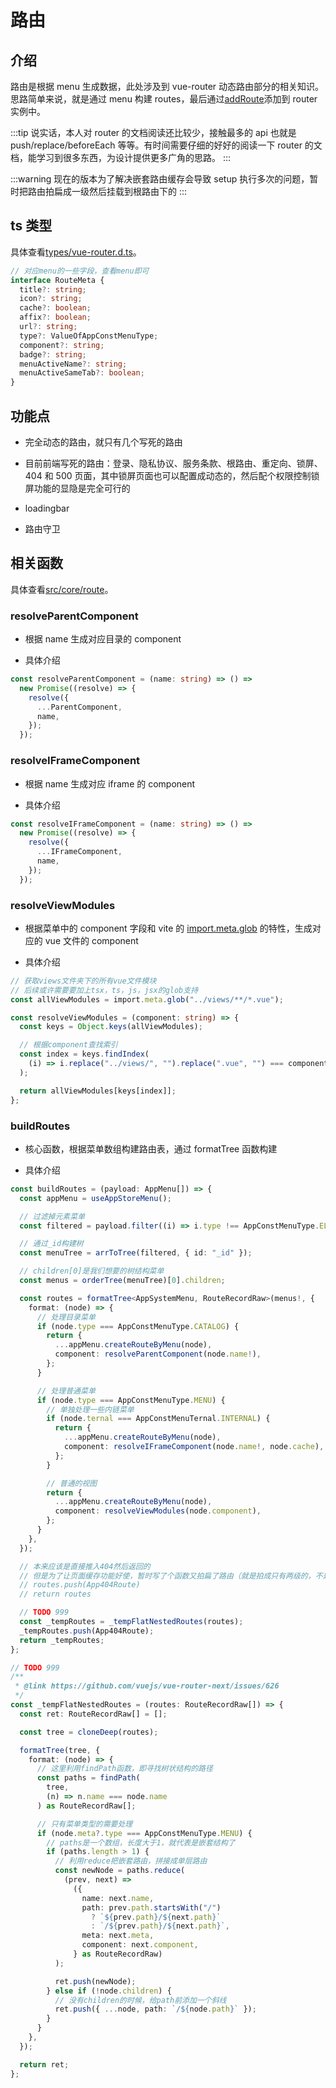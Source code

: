 # 路由

## 介绍

路由是根据 menu 生成数据，此处涉及到 vue-router 动态路由部分的相关知识。思路简单来说，就是通过 menu 构建 routes，最后通过[addRoute](https://next.router.vuejs.org/api/#addroute)添加到 router 实例中。

:::tip
说实话，本人对 router 的文档阅读还比较少，接触最多的 api 也就是 push/replace/beforeEach 等等。有时间需要仔细的好好的阅读一下 router 的文档，能学习到很多东西，为设计提供更多广角的思路。
:::

:::warning
现在的版本为了解决嵌套路由缓存会导致 setup 执行多次的问题，暂时把路由拍扁成一级然后挂载到根路由下的
:::

## ts 类型

具体查看[types/vue-router.d.ts](https://github.com/Zhaocl1997/walnut-admin-client/blob/naive-ui/types/vue-router.d.ts)。

```ts
// 对应menu的一些字段，查看menu即可
interface RouteMeta {
  title?: string;
  icon?: string;
  cache?: boolean;
  affix?: boolean;
  url?: string;
  type?: ValueOfAppConstMenuType;
  component?: string;
  badge?: string;
  menuActiveName?: string;
  menuActiveSameTab?: boolean;
}
```

## 功能点

- 完全动态的路由，就只有几个写死的路由

- 目前前端写死的路由：登录、隐私协议、服务条款、根路由、重定向、锁屏、404 和 500 页面，其中锁屏页面也可以配置成动态的，然后配个权限控制锁屏功能的显隐是完全可行的

- loadingbar

- 路由守卫

## 相关函数

具体查看[src/core/route](https://github.com/Zhaocl1997/walnut-admin-client/blob/naive-ui/src/core/route.ts)。

### resolveParentComponent

- 根据 name 生成对应目录的 component

- 具体介绍

```ts
const resolveParentComponent = (name: string) => () =>
  new Promise((resolve) => {
    resolve({
      ...ParentComponent,
      name,
    });
  });
```

### resolveIFrameComponent

- 根据 name 生成对应 iframe 的 component

- 具体介绍

```ts
const resolveIFrameComponent = (name: string) => () =>
  new Promise((resolve) => {
    resolve({
      ...IFrameComponent,
      name,
    });
  });
```

### resolveViewModules

- 根据菜单中的 component 字段和 vite 的 [import.meta.glob](https://cn.vitejs.dev/guide/features.html#glob-import) 的特性，生成对应的 vue 文件的 component

- 具体介绍

```ts
// 获取views文件夹下的所有vue文件模块
// 后续或许需要要加上tsx，ts，js，jsx的glob支持
const allViewModules = import.meta.glob("../views/**/*.vue");

const resolveViewModules = (component: string) => {
  const keys = Object.keys(allViewModules);

  // 根据component查找索引
  const index = keys.findIndex(
    (i) => i.replace("../views/", "").replace(".vue", "") === component
  );

  return allViewModules[keys[index]];
};
```

### buildRoutes

- 核心函数，根据菜单数组构建路由表，通过 formatTree 函数构建

- 具体介绍

```ts
const buildRoutes = (payload: AppMenu[]) => {
  const appMenu = useAppStoreMenu();

  // 过滤掉元素菜单
  const filtered = payload.filter((i) => i.type !== AppConstMenuType.ELEMENT);

  // 通过_id构建树
  const menuTree = arrToTree(filtered, { id: "_id" });

  // children[0]是我们想要的树结构菜单
  const menus = orderTree(menuTree)[0].children;

  const routes = formatTree<AppSystemMenu, RouteRecordRaw>(menus!, {
    format: (node) => {
      // 处理目录菜单
      if (node.type === AppConstMenuType.CATALOG) {
        return {
          ...appMenu.createRouteByMenu(node),
          component: resolveParentComponent(node.name!),
        };
      }

      // 处理普通菜单
      if (node.type === AppConstMenuType.MENU) {
        // 单独处理一些内链菜单
        if (node.ternal === AppConstMenuTernal.INTERNAL) {
          return {
            ...appMenu.createRouteByMenu(node),
            component: resolveIFrameComponent(node.name!, node.cache),
          };
        }

        // 普通的视图
        return {
          ...appMenu.createRouteByMenu(node),
          component: resolveViewModules(node.component),
        };
      }
    },
  });

  // 本来应该是直接推入404然后返回的
  // 但是为了让页面缓存功能好使，暂时写了个函数又拍扁了路由（就是拍成只有两级的，不是原来嵌套的模式）
  // routes.push(App404Route)
  // return routes

  // TODO 999
  const _tempRoutes = _tempFlatNestedRoutes(routes);
  _tempRoutes.push(App404Route);
  return _tempRoutes;
};

// TODO 999
/**
 * @link https://github.com/vuejs/vue-router-next/issues/626
 */
const _tempFlatNestedRoutes = (routes: RouteRecordRaw[]) => {
  const ret: RouteRecordRaw[] = [];

  const tree = cloneDeep(routes);

  formatTree(tree, {
    format: (node) => {
      // 这里利用findPath函数，即寻找树状结构的路径
      const paths = findPath(
        tree,
        (n) => n.name === node.name
      ) as RouteRecordRaw[];

      // 只有菜单类型的需要处理
      if (node.meta?.type === AppConstMenuType.MENU) {
        // paths是一个数组，长度大于1，就代表是嵌套结构了
        if (paths.length > 1) {
          // 利用reduce把嵌套路由，拼接成单层路由
          const newNode = paths.reduce(
            (prev, next) =>
              ({
                name: next.name,
                path: prev.path.startsWith("/")
                  ? `${prev.path}/${next.path}`
                  : `/${prev.path}/${next.path}`,
                meta: next.meta,
                component: next.component,
              } as RouteRecordRaw)
          );

          ret.push(newNode);
        } else if (!node.children) {
          // 没有children的时候，给path前添加一个斜线
          ret.push({ ...node, path: `/${node.path}` });
        }
      }
    },
  });

  return ret;
};
```
